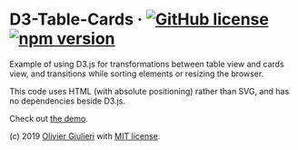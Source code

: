 # D3-Table-Cards &middot; [![GitHub license](https://img.shields.io/badge/License-MIT-blue.svg)](https://github.com/evoluteur/d3-table-cards/blob/master/LICENSE.md) [![npm version](https://img.shields.io/npm/v/d3-table-cards)](https://www.npmjs.com/package/d3-table-cards) 


Example of using D3.js for transformations between table view and cards view, and transitions while sorting elements or resizing the browser. 

This code uses HTML (with absolute positioning) rather than SVG, and has no dependencies beside D3.js.

Check out [the demo](https://evoluteur.github.io/d3-table-cards/).


(c) 2019 [Olivier Giulieri](https://evoluteur.github.io/) with [MIT license](http://github.com/evoluteur/d3-table-cards/blob/master/LICENSE).
